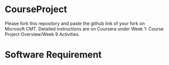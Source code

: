 # CourseProject

Please fork this repository and paste the github link of your fork on Microsoft CMT. Detailed instructions are on Coursera under Week 1: Course Project Overview/Week 9 Activities.


# Software Requirement
